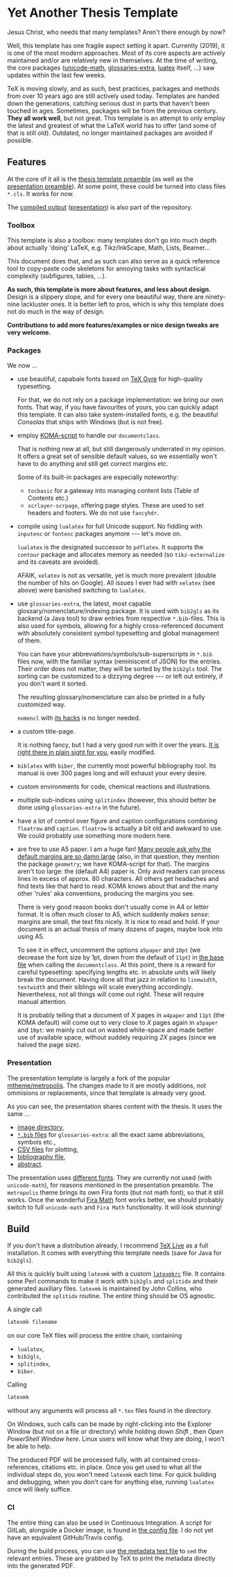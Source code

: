# Yet Another Thesis Template

Jesus Christ, who needs that many templates?
Aren't there enough by now?

Well, this template has one fragile aspect setting it apart.
Currently (2019), it is one of the most modern approaches.
Most of its core aspects are actively maintained and/or are relatively new in themselves.
At the time of writing, the core packages ([unicode-math](https://github.com/wspr/unicode-math), [glossaries-extra](https://ctan.org/pkg/glossaries-extra), [luatex](http://www.luatex.org/index.html) itself, ...) saw updates within the last few weeks.

TeX is moving slowly, and as such, best practices, packages and methods from over 10 years ago are still actively used today.
Templates are handed down the generations, catching serious dust in parts that haven't been touched in ages.
Sometimes, packages will be from the previous century.
**They all work well**, but not great.
This template is an attempt to only employ the latest and greatest of what the LaTeX world has to offer (and some of that is still old).
Outdated, no longer maintained packages are avoided if possible.

## Features

At the core of it all is the [thesis template preamble](./settings/yatt_thesis_preamble.tex) (as well as the [presentation preamble](./settings/yatt_presentation_preamble.tex)).
At some point, these could be turned into class files `*.cls`.
It works for now.

The [compiled output](yatt_thesis.pdf) ([presentation](yatt_presentation.pdf)) is also part of the repository.

### Toolbox

This template is also a toolbox:
many templates don't go into much depth about actually 'doing' LaTeX, e.g. Tikz/InkScape, Math, Lists, Beamer...

This document does that, and as such can also serve as a quick reference tool to copy-paste code skeletons for annoying tasks with syntactical complexity (subfigures, tables, ...).

**As such, this template is more about features, and less about design.**
Design is a slippery slope, and for every one beautiful way, there are ninety-nine lackluster ones.
It is better left to pros, which is why this template does not do much in the way of design.

**Contributions to add more features/examples or nice design tweaks are very welcome.**

### Packages

We now ...

- use beautiful, capabale fonts based on [TeX Gyre](http://www.gust.org.pl/projects/e-foundry/tex-gyre/index_html) for high-quality typesetting.

  For that, we do not rely on a package implementation: we bring our own fonts.
  That way, if you have favourites of yours, you can quickly adapt this template.
  It can also take system-installed fonts, e.g. the beautiful *Consolas* that ships with Windows (but is not free).
- employ [KOMA-script](https://ctan.org/pkg/koma-script) to handle our `documentclass`.

  That is nothing new at all, but still dangerously underrated in my opinion.
  It offers a great set of sensible default values, so we essentially won't have to do anything and still get correct margins etc.

  Some of its built-in packages are especially noteworthy:
  - `tocbasic` for a gateway into managing content lists (Table of Contents etc.)
  - `scrlayer-scrpage`, offering page styles.
  These are used to set headers and footers.
  We do not use `fancyhdr`.
- compile using `lualatex` for full Unicode support.
No fiddling with `inputenc` or `fontenc` packages anymore --- let's move on.

  `lualatex` is the designated successor to `pdflatex`. It supports the `contour` package and allocates memory as needed (so `tikz-externalize` and its caveats are avoided).

  AFAIK, `xelatex` is not as versatile, yet is much more prevalent (double the number of hits on Google).
  All issues I ever had with `xelatex` (see above) were banished switching to `lualatex`.

- use `glossaries-extra`, the latest, most capable glossary/nomenclature/indexing package.
It is used with `bib2gls` as its backend (a Java tool) to draw entries from respective `*.bib`-files.
This is also used for symbols, allowing for a highly cross-referenced document with absolutely consistent symbol typesetting and global management of them.

  You can have your abbreviations/symbols/sub-superscripts in `*.bib` files now, with the familiar syntax (reminiscent of JSON) for the entries.
  Their order does not matter, they will be sorted by the `bib2gls` tool.
  The sorting can be customized to a dizzying degree --- or left out entirely, if you don't want it sorted.

  The resulting glossary/nomenclature can also be printed in a fully customized way.

  `nomencl` with [its hacks](https://tex.stackexchange.com/questions/112884/how-to-achieve-nomenclature-entries-like-symbol-description-dimension-and-uni) is no longer needed.
- a custom title-page.

  It is nothing fancy, but I had a very good run with it over the years.
  [It is right there in plain sight for you](./chapters/frontmatter/titlepage.tex), easily modified.
- `biblatex` with `biber`, the currently most powerful bibliography tool.
  Its manual is over 300 pages long and will exhaust your every desire.
- custom environments for code, chemical reactions and illustrations.
- multiple sub-indices using `splitindex` (however, this should better be done using `glossaries-extra` in the future).

- have a lot of control over figure and caption configurations combining `floatrow` and `caption`.
`floatrow` is actually a bit old and awkward to use.
We could probably use something more modern here.

- are free to use A5 paper.
I am a huge fan!
[Many people ask why the default margins are so damn large](https://tex.stackexchange.com/questions/71172/why-are-default-latex-margins-so-big) (also, in that question, they mention the package `geometry`; we have KOMA-script for that).
The margins aren't too large: the (default A4) paper is.
Only avid readers can process lines in excess of approx. 80 characters.
All others get headaches and find texts like that hard to read.
KOMA knows about that and the many other 'rules' aka conventions, producing the margins you see.

  There is very good reason books don't usually come in A4 or letter format.
  It is often much closer to A5, which suddenly *makes sense*: margins are small, the text fits nicely.
  It is nice to read and hold.
  If your document is an actual thesis of many dozens of pages, maybe look into using A5.

  To see it in effect, uncomment the options `a5paper` and `10pt` (we decrease the font size by 1pt, down from the default of `11pt`) in [the base file](yatt_thesis.tex) when calling the `documentclass`.
  At this point, there is a reward for careful typesetting: specifying lengths etc. in absolute units will likely break the document.
  Having done all that jazz in relation to `linewidth`, `textwidth` and their siblings will scale everything accordingly.
  Nevertheless, not all things will come out right.
  These will require manual attention.

  It is probably telling that a document of *X* pages in `a4paper` and `11pt` (the KOMA default) will come out to very close to *X* pages again in `a5paper` and `10pt`: we mainly cut out on wasted white-space and made better use of available space, without suddely requiring *2X* pages (since we halved the page size).

### Presentation

The presentation template is largely a fork of the popular [mtheme/metropolis](https://github.com/matze/mtheme).
The changes made to it are mostly additions, not ommisions or replacements, since that template is already very good.

As you can see, the presentation shares content with the thesis.
It uses the same ...

- [image directory](images),
- [`*.bib` files](glossaries) for `glossaries-extra`: all the exact same abbreviations, symbols etc.,
- [CSV files](data) for plotting,
- [bibliography file](yatt.bib),
- [abstract](abstract.tex).

The presentation uses [different fonts](fonts/presentation).
They are currently not used (with `unicode-math`), for reasons mentioned in the presentation preamble.
The `metropolis` theme brings its own Fira fonts (but not math font), so that it still works.
Once the wonderful [Fira Math](https://github.com/firamath/firamath) font works better, we should probably switch to full `unicode-math` and `Fira Math` functionality.
It will look stunning!

## Build

If you don't have a distribution already, I recommend [TeX Live](https://www.tug.org/texlive/) as a full installation.
It comes with everything this template needs (save for Java for `bib2gls`).

All this is quickly built using `latexmk` with a custom [`latexmkrc`](latexmkrc) file.
It contains some Perl commands to make it work with `bib2gls` and `splitidx` and their generated auxiliary files.
`latexmk` is maintained by John Collins, who contributed the `splitidx` routine.
The entire thing should be OS agnostic.

A single call

```bash
latexmk filename
```

on our core TeX files will process the entire chain, containing

- `lualatex`,
- `bib2gls`,
- `splitindex`,
- `biber`.

Calling

```bash
latexmk
```

without any arguments will process all `*.tex` files found in the directory.

On Windows, such calls can be made by right-clicking into the Explorer Window (but not on a file or directory) while holding down *Shift* , then *Open PowerShell Window here*.
Linux users will know what they are doing, I won't be able to help.

The produced PDF will be processed fully, with all contained cross-references, citations etc. in place.
Once you get used to what all the individual steps do, you won't need `latexmk` each time.
For quick building and debugging, when you don't care for anything else, running `lualatex` once will likely suffice.

### CI

The entire thing can also be used in Continuous Integration.
A script for GitLab, alongside a Docker image, is found in [the config file](.gitlab-ci.yml).
I do not yet have an equivalent GitHub/Travis config.

During the build process, you can use [the metadata text file](gitmeta.txt) to `sed` the relevant entries.
These are grabbed by TeX to print the metadata directly into the generated PDF.
